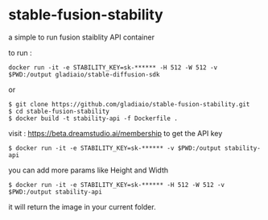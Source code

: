 # stable-fusion-stability

a simple to run fusion staiblity API container

to run :
````
docker run -it -e STABILITY_KEY=sk-****** -H 512 -W 512 -v $PWD:/output gladiaio/stable-diffusion-sdk
````

or

````
$ git clone https://github.com/gladiaio/stable-fusion-stability.git
$ cd stable-fusion-stability 
$ docker build -t stability-api -f Dockerfile .
````
visit : https://beta.dreamstudio.ai/membership to get the API key
````
$ docker run -it -e STABILITY_KEY=sk-****** -v $PWD:/output stability-api
````

you can add more params like Height and Width
````
$ docker run -it -e STABILITY_KEY=sk-****** -H 512 -W 512 -v $PWD:/output stability-api
````

it will return the image in your current folder.
